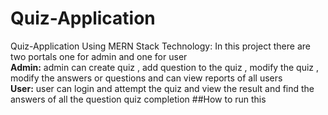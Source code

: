 
# Quiz-Application
Quiz-Application Using MERN Stack Technology: In this project there are two portals one for admin and one for user <br><b>Admin:</b> admin can create quiz , add question to the quiz , modify the quiz , modify the answers or questions and can view reports of all users <br><b>User:</b> user can login and attempt the quiz and view the result and find the answers of all the question  quiz completion
##How to run this 
#



